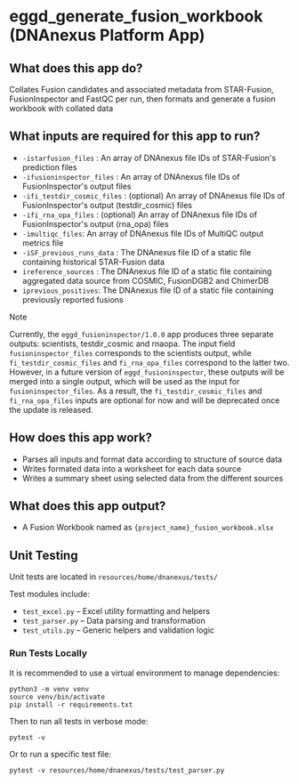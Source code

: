 # eggd_generate_fusion_workbook (DNAnexus Platform App)

## What does this app do?
Collates Fusion candidates and associated metadata from STAR-Fusion, FusionInspector and FastQC per run, then formats and generate a fusion workbook with collated data

## What inputs are required for this app to run?
- `-istarfusion_files` : An array of DNAnexus file IDs of STAR-Fusion's prediction files
- `-ifusioninspector_files` : An array of DNAnexus file IDs of FusionInspector's output files
- `-ifi_testdir_cosmic_files` : (optional) An array of DNAnexus file IDs of FusionInspector's output (testdir_cosmic) files
- `-ifi_rna_opa_files` : (optional) An array of DNAnexus file IDs of FusionInspector's output (rna_opa) files
- `-imultiqc_files`: An array of DNAnexus file IDs of MultiQC output metrics file
- `-iSF_previous_runs_data` : The DNAnexus file ID of a static file containing historical STAR-Fusion data
- `ireference_sources` : The DNAnexus file ID of a static file containing aggregated data source from COSMIC, FusionDGB2 and ChimerDB
- `iprevious_positives`: The DNAnexus file ID of a static file containing previously reported fusions

> [!NOTE]
> Currently, the `eggd_fusioninspector/1.0.0` app  produces three separate outputs: scientists, testdir_cosmic and rnaopa. The input field `fusioninspector_files` corresponds to the scientists output, while `fi_testdir_cosmic_files` and `fi_rna_opa_files` correspond to the latter two. However, in a future version of `eggd_fusioninspector`, these outputs will be merged into a single output, which will be used as the input for `fusioninspector_files`. As a result, the `fi_testdir_cosmic_files` and `fi_rna_opa_files` inputs are optional for now and will be deprecated once the update is released.

## How does this app work?
- Parses all inputs and format data according to structure of source data
- Writes formated data into a worksheet for each data source
- Writes a summary sheet using selected data from the different sources

## What does this app output?
- A Fusion Workbook named as `{project_name}_fusion_workbook.xlsx`

## Unit Testing
Unit tests are located in `resources/home/dnanexus/tests/`

Test modules include:
- `test_excel.py` – Excel utility formatting and helpers
- `test_parser.py` – Data parsing and transformation
- `test_utils.py` – Generic helpers and validation logic

### Run Tests Locally
It is recommended to use a virtual environment to manage dependencies:

```
python3 -m venv venv
source venv/bin/activate
pip install -r requirements.txt

```

Then to run all tests in verbose mode:

```
pytest -v
```
Or to run a specific test file:

```
pytest -v resources/home/dnanexus/tests/test_parser.py
```